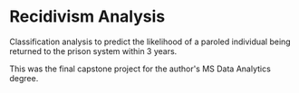 # Recidivism Analysis

Classification analysis to predict the likelihood of a paroled individual being returned to the prison system within 3 years.

This was the final capstone project for the author's MS Data Analytics degree. 

